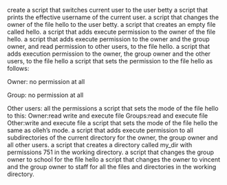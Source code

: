 create a script that switches current user to the user betty
a script that prints the effective username of the current user.
 a script that changes the owner of the file hello to the user betty.
 a script that creates an empty file called hello.
a script that adds execute permission to the owner of the file hello.
a script that adds execute permission to the owner and the group owner, and read permission to other users, to the file hello.
a script that adds execution permission to the owner, the group owner and the other users, to the file hello
a script that sets the permission to the file hello as follows:



Owner: no permission at all

Group: no permission at all

Other users: all the permissions
 a script that sets the mode of the file hello to this:
Owner:read write and execute file
Groups:read and execute file
Other:write and execute file
 a script that sets the mode of the file hello the same as olleh’s mode.
 a script that adds execute permission to all subdirectories of the current directory for the owner, the group owner and all other users.
 a script that creates a directory called my_dir with permissions 751 in the working directory.
 a script that changes the group owner to school for the file hello
 a script that changes the owner to vincent and the group owner to staff for all the files and directories in the working directory.
